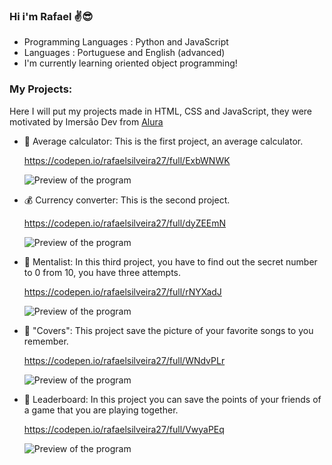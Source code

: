 ### Hi i'm Rafael ✌😎

- Programming Languages : Python and JavaScript
- Languages : Portuguese and English (advanced)
- I'm currently learning oriented object programming!

### My Projects: 

Here I will put my projects made in HTML, CSS and JavaScript, they were motivated by Imersão Dev from [Alura](https://www.alura.com.br/)

- 📝 Average calculator: This is the first project, an average calculator.

  https://codepen.io/rafaelsilveira27/full/ExbWNWK

  ![Preview of the program](https://media.discordapp.net/attachments/859912057163874315/950795877344239626/unknown.png?width=1371&height=594)

- 💰 Currency converter: This is the second project.

  https://codepen.io/rafaelsilveira27/full/dyZEEmN

  ![Preview of the program](https://images-ext-1.discordapp.net/external/8UjrpgSEwwaPQvNFJ1gzD7bYmkgHrhF50J_kuyWXsX0/%3Fversion%3D1646784428/https/shots.codepen.io/rafaelsilveira27/pen/dyZEEmN-800.jpg)
  
- 🧙 Mentalist: In this third project, you have to find out the secret number to 0 from 10, you have three attempts.

  https://codepen.io/rafaelsilveira27/full/rNYXadJ

  ![Preview of the program](https://images-ext-2.discordapp.net/external/91KDXpBR4e_vGf2Y5uqsUJAWdsWKL6ntB1Z8NBt3xOY/%3Fversion%3D1646882425/https/shots.codepen.io/rafaelsilveira27/pen/rNYXadJ-800.jpg)
  
- 🎵 "Covers": This project save the picture of your favorite songs to you remember.

  https://codepen.io/rafaelsilveira27/full/WNdvPLr
  
  ![Preview of the program](https://media.discordapp.net/attachments/859912057163874315/956576757715193916/unknown.png?width=1388&height=594)
  
- 🎲 Leaderboard: In this project you can save the points of your friends of a game that you are playing together.

  https://codepen.io/rafaelsilveira27/full/VwyaPEq
  
  ![Preview of the program](https://media.discordapp.net/attachments/859912057163874315/956577962646470666/unknown.png?width=1394&height=594)
  
